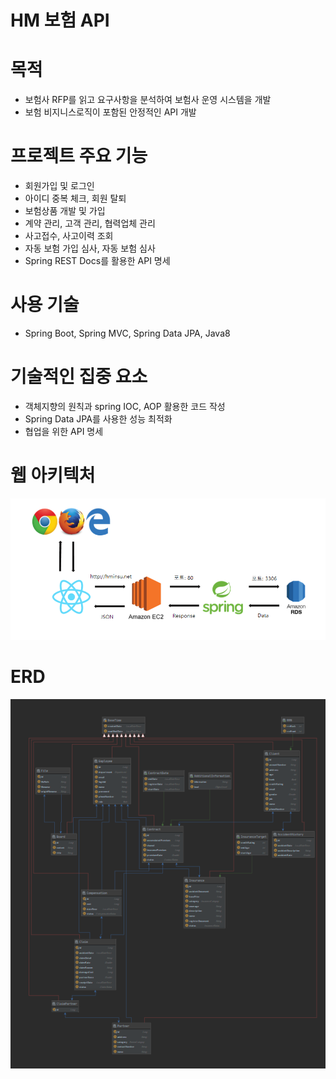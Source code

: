 # HM 보험 API

# 목적

- 보험사 RFP를 읽고 요구사항을 분석하여 보험사 운영 시스템을 개발
- 보험 비지니스로직이 포함된 안정적인 API 개발

# 프로젝트 주요 기능

- 회원가입 및 로그인
- 아이디 중복 체크, 회원 탈퇴
- 보험상품 개발 및 가입
- 계약 관리, 고객 관리,  협력업체 관리
- 사고접수, 사고이력 조회
- 자동 보험 가입 심사, 자동 보험 심사
- Spring REST Docs를 활용한 API 명세

# 사용 기술

- Spring Boot, Spring MVC, Spring Data JPA, Java8

# 기술적인 집중 요소

- 객체지향의 원칙과 spring IOC, AOP 활용한 코드 작성
- Spring Data JPA를 사용한 성능 최적화
- 협업을 위한 API 명세

# 웹 아키텍처

![./architecture.jpg](./architecture.jpg)

# ERD

![./ERD.png](./ERD.png)
